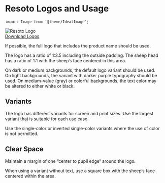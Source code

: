 # Resoto Logos and Usage

```mdx-code-block
import Image from '@theme/IdealImage';
```

<p>
  <div class="card">
    <div class="card__image">
      <Image img={require('./img/resoto-logo.png')} alt="Resoto Logo" />
    </div>
    <div class="card__footer">
      <a href="pathname:///assets/resoto-logos.zip" class="button button--primary button--block">Download Logos</a>
    </div>
  </div>
</p>

If possible, the full logo that includes the product name should be used.

The logo has a ratio of 1:3.5 including the outside padding. The sheep head has a ratio of 1:1 with the sheep‘s face centered in this area.

On dark or medium backgrounds, the default logo variant should be used. On light backgrounds, the variant with darker purple typography should be used. On medium-value (gray) or colorful backgrounds, the text color may be altered to either white or black.

## Variants

The logo has different variants for screen and print sizes. Use the largest variant that is suitable for each use case.

Use the single-color or inverted single-color variants where the use of color is not permitted.

## Clear Space

Maintain a margin of one “center to pupil edge“ around the logo.

When using a variant without text, use a square box with the sheep‘s face centered within the area.
